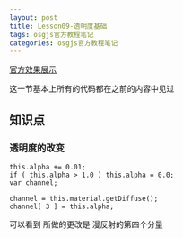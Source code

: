 ```yaml
---
layout: post
title: Lesson09-透明度基础
tags: osgjs官方教程笔记
categories: osgjs官方教程笔记
---
```

[官方效果展示](http://codepen.io/osgjs/pen/jmqkJ)

这一节基本上所有的代码都在之前的内容中见过

## 知识点

### 透明度的改变

```
this.alpha += 0.01;
if ( this.alpha > 1.0 ) this.alpha = 0.0;
var channel;

channel = this.material.getDiffuse();
channel[ 3 ] = this.alpha;
```
可以看到 所做的更改是 漫反射的第四个分量 